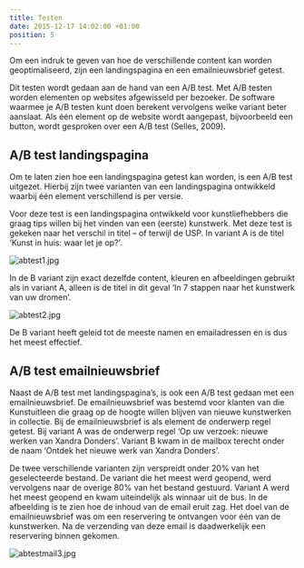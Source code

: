 ```yaml
---
title: Testen
date: 2015-12-17 14:02:00 +01:00
position: 5
---
```


Om een indruk te geven van hoe de verschillende content kan worden geoptimaliseerd, zijn een landingspagina en een emailnieuwsbrief getest. 

Dit testen wordt gedaan aan de hand van een A/B test. Met A/B testen worden elementen op websites afgewisseld per bezoeker. De software waarmee je A/B testen kunt doen berekent vervolgens welke variant beter aanslaat. Als één element op de website wordt aangepast, bijvoorbeeld een button, wordt gesproken over een A/B test (Selles, 2009).

## A/B test landingspagina 
Om te laten zien hoe een landingspagina getest kan worden, is een A/B test uitgezet. Hierbij zijn twee varianten van een landingspagina ontwikkeld waarbij één element verschillend is per versie. 

Voor deze test is een landingspagina ontwikkeld voor kunstliefhebbers die graag tips willen bij het vinden van een (eerste) kunstwerk. Met deze test is gekeken naar het verschil in titel – of terwijl de USP. In variant A is de titel ‘Kunst in huis: waar let je op?’. 

![abtest1.jpg](/uploads/abtest1.jpg)

In de B variant zijn exact dezelfde content, kleuren en afbeeldingen gebruikt als in variant A, alleen is de titel in dit geval ‘In 7 stappen naar het kunstwerk van uw dromen’. 

![abtest2.jpg](/uploads/abtest2.jpg)

De B variant heeft geleid tot de meeste namen en emailadressen en is dus het meest effectief.


## A/B test emailnieuwsbrief
Naast de A/B test met landingspagina’s, is ook een A/B test gedaan met een emailnieuwsbrief. De emailnieuwsbrief was bestemd voor klanten van die Kunstuitleen die graag op de hoogte willen blijven van nieuwe kunstwerken in collectie. Bij de emailnieuwsbrief is als element de onderwerp regel getest. Bij variant A was de onderwerp regel ‘Op uw verzoek: nieuwe werken van Xandra Donders’. Variant B kwam in de mailbox terecht onder de naam ‘Ontdek het nieuwe werk van Xandra Donders’. 

De twee verschillende varianten zijn verspreidt onder 20% van het geselecteerde bestand. De variant die het meest werd geopend, werd vervolgens naar de overige 80% van het bestand gestuurd. Variant A werd het meest geopend en kwam uiteindelijk als winnaar uit de bus. In de afbeelding is te zien hoe de inhoud van de email eruit zag. Het doel van de emailnieuwsbrief was om een reservering te ontvangen voor één van de kunstwerken. Na de verzending van deze email is daadwerkelijk een reservering binnen gekomen. 

![abtestmail3.jpg](/uploads/abtestmail3.jpg)

